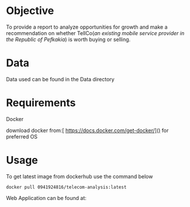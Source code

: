 # Objective

To provide a report to analyze opportunities for growth and make a recommendation on whether TellCo(*an existing mobile service provider in the Republic of Pefkakia*) is worth buying or selling.

# Data

Data used can be found in the Data directory

# Requirements

Docker

download docker from:[ https://docs.docker.com/get-docker/]() for preferred OS

# Usage

To get latest image from dockerhub use the command below

`docker pull 0941924816/telecom-analysis:latest`

Web Application can be found at:
